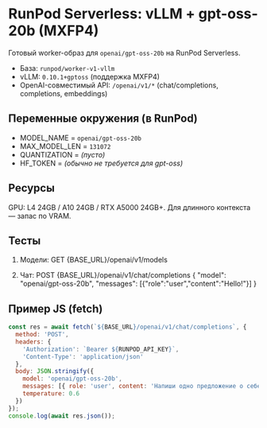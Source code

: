 # RunPod Serverless: vLLM + gpt-oss-20b (MXFP4)

Готовый worker-образ для `openai/gpt-oss-20b` на RunPod Serverless.
- База: `runpod/worker-v1-vllm`
- vLLM: `0.10.1+gptoss` (поддержка MXFP4)
- OpenAI-совместимый API: `/openai/v1/*` (chat/completions, completions, embeddings)

## Переменные окружения (в RunPod)
- MODEL_NAME = `openai/gpt-oss-20b`
- MAX_MODEL_LEN = `131072`
- QUANTIZATION = *(пусто)*
- HF_TOKEN = *(обычно не требуется для gpt-oss)*

## Ресурсы
GPU: L4 24GB / A10 24GB / RTX A5000 24GB+. Для длинного контекста — запас по VRAM.

## Тесты
1) Модели:
GET {BASE_URL}/openai/v1/models

2) Чат:
POST {BASE_URL}/openai/v1/chat/completions
{
  "model": "openai/gpt-oss-20b",
  "messages": [{"role":"user","content":"Hello!"}]
}

## Пример JS (fetch)
```js
const res = await fetch(`${BASE_URL}/openai/v1/chat/completions`, {
  method: 'POST',
  headers: {
    'Authorization': `Bearer ${RUNPOD_API_KEY}`,
    'Content-Type': 'application/json'
  },
  body: JSON.stringify({
    model: 'openai/gpt-oss-20b',
    messages: [{ role: 'user', content: 'Напиши одно предложение о себе.' }],
    temperature: 0.6
  })
});
console.log(await res.json());
